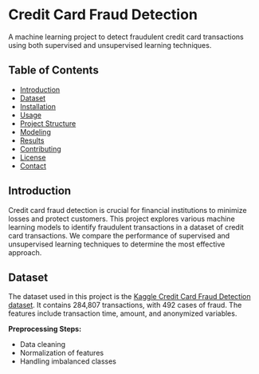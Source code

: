 # Credit Card Fraud Detection

A machine learning project to detect fraudulent credit card transactions using both supervised and unsupervised learning techniques.

## Table of Contents

- [Introduction](#introduction)
- [Dataset](#dataset)
- [Installation](#installation)
- [Usage](#usage)
- [Project Structure](#project-structure)
- [Modeling](#modeling)
- [Results](#results)
- [Contributing](#contributing)
- [License](#license)
- [Contact](#contact)

## Introduction

Credit card fraud detection is crucial for financial institutions to minimize losses and protect customers. This project explores various machine learning models to identify fraudulent transactions in a dataset of credit card transactions. We compare the performance of supervised and unsupervised learning techniques to determine the most effective approach.

## Dataset

The dataset used in this project is the [Kaggle Credit Card Fraud Detection dataset](https://www.kaggle.com/mlg-ulb/creditcardfraud). It contains 284,807 transactions, with 492 cases of fraud. The features include transaction time, amount, and anonymized variables.

**Preprocessing Steps:**
- Data cleaning
- Normalization of features
- Handling imbalanced classes
